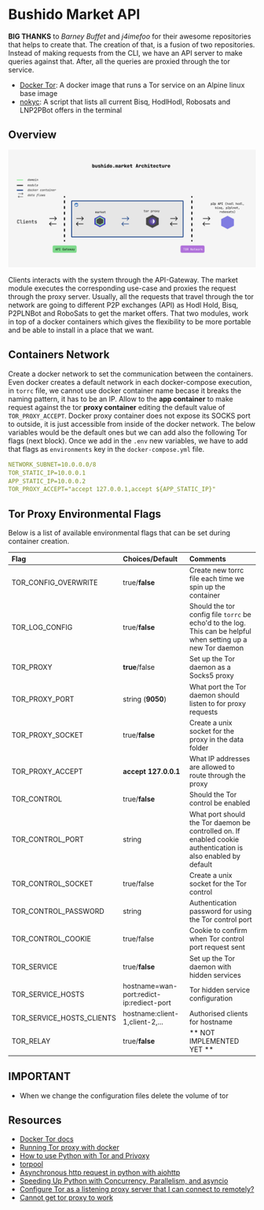 # Bushido Market API
**BIG THANKS** to *Barney Buffet* and *j4imefoo* for their awesome repositories that helps to create that. The creation of that, is a fusion of two repositories.
Instead of making requests from the CLI, we have an API server to make queries against that. After, all the queries are proxied through the tor service.
- [Docker Tor](https://github.com/BarneyBuffet/docker-tor): A docker image that runs a Tor service on an Alpine linux base image
- [nokyc](https://github.com/j4imefoo/nokyc): A script that lists all current Bisq, HodlHodl, Robosats and LNP2PBot offers in the terminal

## Overview

![Market Architecture](./docs/assets/arch.png)

Clients interacts with the system through the API-Gateway. The market module executes the corresponding use-case and proxies the request through the proxy server. Usually, all the requests that travel through the tor network are going to different P2P exchanges (API) as Hodl Hold, Bisq, P2PLNBot and RoboSats to get the market offers.
That two modules, work in top of a docker containers which gives the flexibility to be more portable and be able to install in a place that we want.

## Containers Network
Create a docker network to set the communication between the containers. Even docker creates a default network in each docker-compose execution, in `torrc` file, we cannot use docker container name becase it breaks the naming pattern, it has to be an IP.
Allow to the **app container** to make request against the tor **proxy container** editing the default value of `TOR_PROXY_ACCEPT`. Docker proxy container does not expose its SOCKS port to outside, it is just accessible from inside of the docker network.
The below variables would be the default ones but we can add also the following Tor flags (next block). Once we add in the `.env` new variables, we have to add that flags as `environments` key in the `docker-compose.yml` file.
```yaml
NETWORK_SUBNET=10.0.0.0/8
TOR_STATIC_IP=10.0.0.1
APP_STATIC_IP=10.0.0.2
TOR_PROXY_ACCEPT="accept 127.0.0.1,accept ${APP_STATIC_IP}"
```
## Tor Proxy Environmental Flags

Below is a list of available environmental flags that can be set during container creation.

| Flag | Choices/Default | Comments |
|:-----|:----------------|:---------|
| TOR_CONFIG_OVERWRITE | true/__false__ | Create new torrc file each time we spin up the container |
| TOR_LOG_CONFIG | true/__false__ | Should the tor config file `torrc` be echo'd to the log. This can be helpful when setting up a new Tor daemon |
| TOR_PROXY      | __true__/false | Set up the Tor daemon as a Socks5 proxy |
| TOR_PROXY_PORT | string (__9050__) | What port the Tor daemon should listen to for proxy requests |
| TOR_PROXY_SOCKET| true/__false__ | Create a unix socket for the proxy in the data folder |
| TOR_PROXY_ACCEPT | __accept 127.0.0.1__ | What IP addresses are allowed to route through the proxy |
| TOR_CONTROL | true/__false__ | Should the Tor control be enabled |
| TOR_CONTROL_PORT | string | What port should the Tor daemon be controlled on. If enabled cookie authentication is also enabled by default |
| TOR_CONTROL_SOCKET | true/false | Create a unix socket for the Tor control |
| TOR_CONTROL_PASSWORD | string | Authentication password for using the Tor control port |
| TOR_CONTROL_COOKIE | true/false | Cookie to confirm when Tor control port request sent |
| TOR_SERVICE | true/__false__ | Set up the Tor daemon with hidden services |
| TOR_SERVICE_HOSTS | hostname=wan-port:redict-ip:rediect-port | Tor hidden service configuration |
| TOR_SERVICE_HOSTS_CLIENTS | hostname:client-1,client-2,... | Authorised clients for hostname |
| TOR_RELAY | true/__false__ | ** NOT IMPLEMENTED YET ** |

## IMPORTANT
- When we change the configuration files delete the volume of tor

## Resources
- [Docker Tor docs](https://barneybuffet.github.io/docker-tor/)
- [Running Tor proxy with docker](https://dev.to/nabarun/running-tor-proxy-with-docker-56n9)
- [How to use Python with Tor and Privoxy](https://gist.github.com/DusanMadar/8d11026b7ce0bce6a67f7dd87b999f6b)
- [torpool](https://github.com/u1234x1234/torpool)
- [Asynchronous http request in python with aiohttp](https://www.twilio.com/blog/asynchronous-http-requests-in-python-with-aiohttp)
- [Speeding Up Python with Concurrency, Parallelism, and asyncio](https://testdriven.io/blog/concurrency-parallelism-asyncio/)
- [Configure Tor as a listening proxy server that I can connect to remotely?](https://superuser.com/questions/458491/configure-tor-as-a-listening-proxy-server-that-i-can-connect-to-remotely)
- [Cannot get tor proxy to work](https://forum.openwrt.org/t/cant-get-tor-socks-proxy-to-work/64142)
